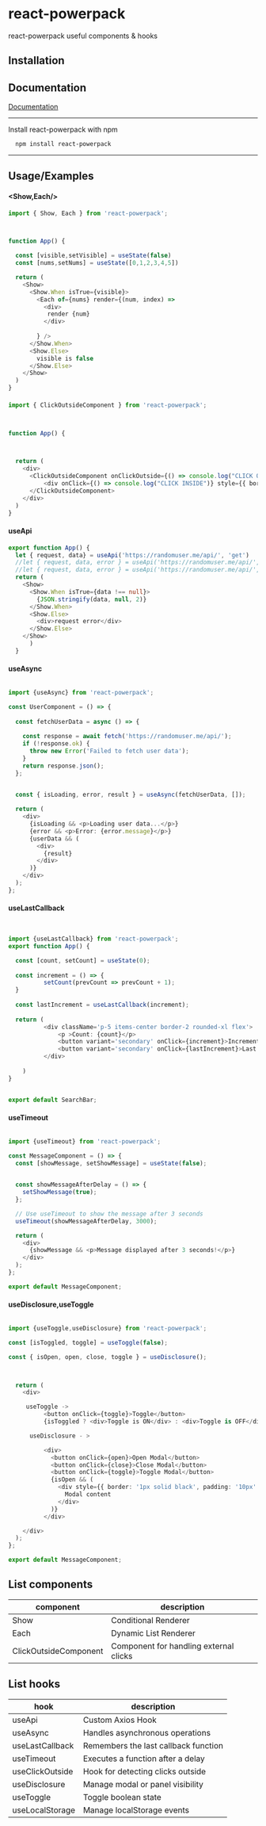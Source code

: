 
# react-powerpack

react-powerpack useful components & hooks


## Installation


## Documentation

[Documentation](https://react-powerpack-docs.pages.dev/)

---


Install react-powerpack with npm

```bash
  npm install react-powerpack
```

---
    
## Usage/Examples

#### <Show,Each/>

```typescript
import { Show, Each } from 'react-powerpack';



function App() {

  const [visible,setVisible] = useState(false)
  const [nums,setNums] = useState([0,1,2,3,4,5])

  return (
    <Show>
      <Show.When isTrue={visible}>
        <Each of={nums} render={(num, index) => 
          <div>
           render {num}
          </div>
         
        } />
      </Show.When>
      <Show.Else>
        visible is false
      </Show.Else>
    </Show>
  )
}
```

#### <ClickOutsideComponent/>

```typescript
import { ClickOutsideComponent } from 'react-powerpack';



function App() {



  return (
    <div>
      <ClickOutsideComponent onClickOutside={() => console.log("CLICK OUTSIDE")}>
          <div onClick={() => console.log("CLICK INSIDE")} style={{ border: '2px solid black', width: 200, height: 50 }}>hello</div>
      </ClickOutsideComponent>
    </div>
  )
}
```

#### useApi

```typescript
export function App() {
  let { request, data} = useApi('https://randomuser.me/api/', 'get')
  //let { request, data, error } = useApi('https://randomuser.me/api/', 'get')
  //let { request, data, error } = useApi('https://randomuser.me/api/', 'get', { useCredentials: true, authorization: { scheme: 'Bearer', token: 'YOUR_TOKEN' } })    
  return (
    <Show>
      <Show.When isTrue={data !== null}>
        {JSON.stringify(data, null, 2)}
      </Show.When>
      <Show.Else>
        <div>request error</div>
      </Show.Else>
    </Show>
      )
  }

```
#### useAsync

```typescript

import {useAsync} from 'react-powerpack';

const UserComponent = () => {
 
  const fetchUserData = async () => {
   
    const response = await fetch('https://randomuser.me/api/');
    if (!response.ok) {
      throw new Error('Failed to fetch user data');
    }
    return response.json();
  };

 
  const { isLoading, error, result } = useAsync(fetchUserData, []);

  return (
    <div>
      {isLoading && <p>Loading user data...</p>}
      {error && <p>Error: {error.message}</p>}
      {userData && (
        <div>
          {result}
        </div>
      )}
    </div>
  );
};

```
#### useLastCallback

```typescript


import {useLastCallback} from 'react-powerpack';
export function App() {

  const [count, setCount] = useState(0);
  
  const increment = () => {
          setCount(prevCount => prevCount + 1);
  }
  
  const lastIncrement = useLastCallback(increment);
  
  return (
          <div className='p-5 items-center border-2 rounded-xl flex'>
              <p >Count: {count}</p>
              <button variant='secondary' onClick={increment}>Increment</button>
              <button variant='secondary' onClick={lastIncrement}>Last Increment</button>
          </div>
                
    )
}


export default SearchBar;

```
#### useTimeout
```typescript

import {useTimeout} from 'react-powerpack';

const MessageComponent = () => {
  const [showMessage, setShowMessage] = useState(false);

 
  const showMessageAfterDelay = () => {
    setShowMessage(true);
  };

  // Use useTimeout to show the message after 3 seconds
  useTimeout(showMessageAfterDelay, 3000);

  return (
    <div>
      {showMessage && <p>Message displayed after 3 seconds!</p>}
    </div>
  );
};

export default MessageComponent;

```

#### useDisclosure,useToggle
```typescript

import {useToggle,useDisclosure} from 'react-powerpack';

const [isToggled, toggle] = useToggle(false);

const { isOpen, open, close, toggle } = useDisclosure();



  return (
    <div>

     useToggle ->
          <button onClick={toggle}>Toggle</button>
          {isToggled ? <div>Toggle is ON</div> : <div>Toggle is OFF</div>} 

      useDisclosure - >

          <div>
            <button onClick={open}>Open Modal</button>
            <button onClick={close}>Close Modal</button>
            <button onClick={toggle}>Toggle Modal</button>
            {isOpen && (
              <div style={{ border: '1px solid black', padding: '10px' }}>
                Modal content
              </div>
            )}
          </div>

    </div>
  );
};

export default MessageComponent;

```






## List components

component  | description
------------- | -------------
Show  | Conditional Renderer
Each  | Dynamic List Renderer
ClickOutsideComponent | Component for handling external clicks
## List hooks

hook  | description
------------- | -------------
useApi  | Custom Axios Hook
useAsync  |  Handles asynchronous operations
useLastCallback  |  Remembers the last callback function
useTimeout  |  Executes a function after a delay
useClickOutside | Hook for detecting clicks outside
useDisclosure | Manage modal or panel visibility
useToggle | Toggle boolean state
useLocalStorage | Manage localStorage events